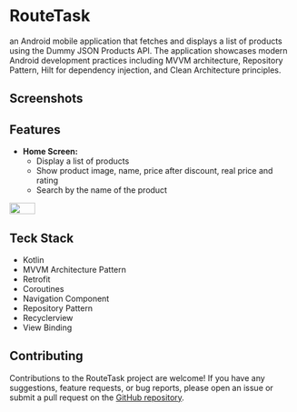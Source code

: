 # RouteTask

an Android mobile application that fetches and displays a list of products using the Dummy JSON Products API. The application showcases modern Android development practices including MVVM architecture, Repository Pattern, Hilt for dependency injection, and Clean Architecture principles.

## Screenshots
## Features

- **Home Screen:**
  - Display a list of products
  - Show product image, name, price after discount, real price and rating
  - Search by the name of the product
<div style="display:flex; justify-content:space-between;">
    <img src="https://imgur.com/4bxnAgw.jpeg" width="30%">
</div>

 
## Teck Stack
- Kotlin
- MVVM Architecture Pattern
- Retrofit
- Coroutines
- Navigation Component
- Repository Pattern
- Recyclerview
- View Binding
  

## Contributing

Contributions to the RouteTask project are welcome! If you have any suggestions, feature requests, or bug reports, please open an issue or submit a pull request on the [GitHub repository](https://github.com/mohamedallam01/RouteTask).

